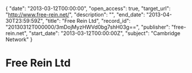 {
  "date": "2013-03-12T00:00:00", 
  "open_access": true, 
  "target_url": "http://www.free-rein.net/", 
  "description": "", 
  "end_date": "2013-04-30T23:59:59Z", 
  "title": "Free Rein Ltd", 
  "record_id": "20130312T000000/3mDojMyzHWVd0bg7shH03g==", 
  "publisher": "free-rein.net", 
  "start_date": "2013-03-12T00:00:00Z", 
  "subject": "Cambridge Network"
}

# Free Rein Ltd

